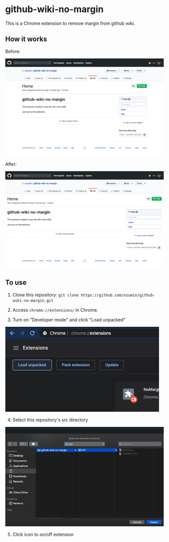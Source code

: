 # github-wiki-no-margin
This is a Chrome extension to remove margin from github wiki.

## How it works
Before:

![](https://github.com/ozumin/github-wiki-no-margin/blob/master/.images/wiki1.png)

After:

![](https://github.com/ozumin/github-wiki-no-margin/blob/master/.images/wiki2.png)

## To use
1. Clone this repository: `git clone https://github.com/ozumin/github-wiki-no-margin.git`
1. Access `chrome://extensions/` in Chrome.

2. Turn on "Developer mode" and click "Load unpacked"

![](https://github.com/ozumin/github-wiki-no-margin/blob/master/.images/extension1.png)

4. Select this repository's src directory

![](https://github.com/ozumin/github-wiki-no-margin/blob/master/.images/extension2.png)

5. Click icon to on/off extension
